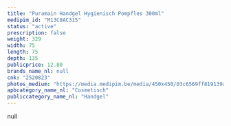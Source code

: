 ```yaml
---
title: "Puramain Handgel Hygienisch Pompfles 300ml"
medipim_id: "M13C8AC315"
status: "active"
prescription: false
weight: 329
width: 75
length: 75
depth: 135
publicprice: 12.80
brands_name_nl: null
cnk: "2520823"
photos_medium: "https://media.medipim.be/media/450x450/03c6569ff819139aca80e5c3620ec4a3bfff887e.jpg"
apbcategory_name_nl: "Cosmetisch"
publiccategory_name_nl: "Handgel"
---
```

null
